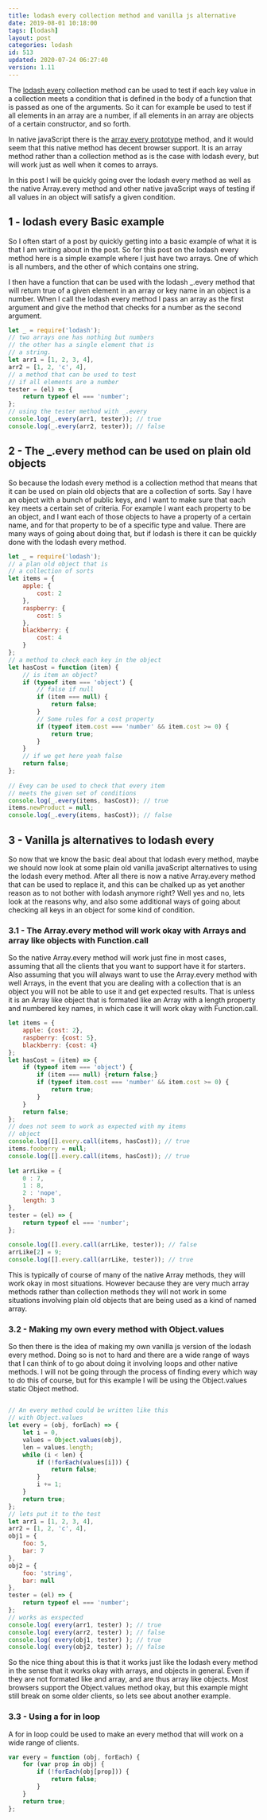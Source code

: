 ```yaml
---
title: lodash every collection method and vanilla js alternative
date: 2019-08-01 10:18:00
tags: [lodash]
layout: post
categories: lodash
id: 513
updated: 2020-07-24 06:27:40
version: 1.11
---
```


The [lodash every](https://lodash.com/docs/4.17.15#every) collection method can be used to test if each key value in a collection meets a condition that is defined in the body of a function that is passed as one of the arguments. So it can for example be used to test if all elements in an array are a number, if all elements in an array are objects of a certain constructor, and so forth. 

In native javaScript there is the [array every prototype](https://developer.mozilla.org/en-US/docs/Web/JavaScript/Reference/Global_Objects/Array/every) method, and it would seem that this native method has decent browser support. It is an array method rather than a collection method as is the case with lodash every, but will work just as well when it comes to arrays.

In this post I will be quickly going over the lodash every method as well as the native Array.every method and other native javaScript ways of testing if all values in an object will satisfy a given condition.


<!-- more -->

## 1 - lodash every Basic example

So I often start of a post by quickly getting into a basic example of what it is that I am writing about in the post. So for this post on the lodash every method here is a simple example where I just have two arrays. One of which is all numbers, and the other of which contains one string.

I then have a function that can be used with the lodash \_.every method that will return true of a given element in an array or key name in an object is a number. When I call the lodash every method I pass an array as the first argument and give the method that checks for a number as the second argument.


```js
let _ = require('lodash');
// two arrays one has nothing but numbers
// the other has a single element that is
// a string.
let arr1 = [1, 2, 3, 4],
arr2 = [1, 2, 'c', 4],
// a method that can be used to test
// if all elements are a number
tester = (el) => {
    return typeof el === 'number';
};
// using the tester method with _.every
console.log(_.every(arr1, tester)); // true
console.log(_.every(arr2, tester)); // false
```

## 2 - The \_.every method can be used on plain old objects

So because the lodash every method is a collection method that means that it can be used on plain old objects that are a collection of sorts. Say I have an object with a bunch of public keys, and I want to make sure that each key meets a certain set of criteria. For example I want each property to be an object, and I want each of those objects to have a property of a certain name, and for that property to be of a specific type and value. There are many ways of going about doing that, but if lodash is there it can be quickly done with the lodash every method.

```js
let _ = require('lodash');
// a plan old object that is
// a collection of sorts
let items = {
    apple: {
        cost: 2
    },
    raspberry: {
        cost: 5
    },
    blackberry: {
        cost: 4
    }
};
// a method to check each key in the object
let hasCost = function (item) {
    // is item an object?
    if (typeof item === 'object') {
        // false if null
        if (item === null) {
            return false;
        }
        // Some rules for a cost property
        if (typeof item.cost === 'number' && item.cost >= 0) {
            return true;
        }
    }
    // if we get here yeah false
    return false;
};
 
// Evey can be used to check that every item
// meets the given set of conditions
console.log(_.every(items, hasCost)); // true
items.newProduct = null;
console.log(_.every(items, hasCost)); // false
```

## 3 - Vanilla js alternatives to lodash every

So now that we know the basic deal about that lodash every method, maybe we should now look at some plain old vanilla javaScript alternatives to using the lodash every method. After all there is now a native Array.every method that can be used to replace it, and this can be chalked up as yet another reason as to not bother with lodash anymore right? Well yes and no, lets look at the reasons why, and also some additional ways of going about checking all keys in an object for some kind of condition.

### 3.1 - The Array.every method will work okay with Arrays and array like objects with Function.call

So the native Array.every method will work just fine in most cases, assuming that all the clients that you want to support have it for starters. Also assuming that you will always want to use the Array.every method with well Arrays, in the event that you are dealing with a collection that is an object you will not be able to use it and get expected results. That is unless it is an Array like object that is formated like an Array with a length property and numbered key names, in which case it will work okay with Function.call.

```js
let items = {
    apple: {cost: 2},
    raspberry: {cost: 5},
    blackberry: {cost: 4}
};
let hasCost = (item) => {
    if (typeof item === 'object') {
        if (item === null) {return false;}
        if (typeof item.cost === 'number' && item.cost >= 0) {
            return true;
        }
    }
    return false;
};
// does not seem to work as expected with my items
// object
console.log([].every.call(items, hasCost)); // true
items.fooberry = null;
console.log([].every.call(items, hasCost)); // true
 
let arrLike = {
    0 : 7,
    1 : 8,
    2 : 'nope',
    length: 3
},
tester = (el) => {
    return typeof el === 'number';
};
 
console.log([].every.call(arrLike, tester)); // false
arrLike[2] = 9;
console.log([].every.call(arrLike, tester)); // true
```

This is typically of course of many of the native Array methods, they will work okay in most situations. However because they are very much array methods rather than collection methods they will not work in some situations involving plain old objects that are being used as a kind of named array.

### 3.2 - Making my own every method with Object.values

So then there is the idea of making my own vanilla js version of the lodash every method. Doing so is not to hard and there are a wide range of ways that I can think of to go about doing it involving loops and other native methods. I will not be going through the process of finding every which way to do this of course, but for this example I will be using the Object.values static Object method.

```js

// An every method could be written like this
// with Object.values
let every = (obj, forEach) => {
    let i = 0,
    values = Object.values(obj),
    len = values.length;
    while (i < len) {
        if (!forEach(values[i])) {
            return false;
        }
        i += 1;
    }
    return true;
};
// lets put it to the test
let arr1 = [1, 2, 3, 4],
arr2 = [1, 2, 'c', 4],
obj1 = {
    foo: 5,
    bar: 7
},
obj2 = {
    foo: 'string',
    bar: null
},
tester = (el) => {
    return typeof el === 'number';
};
// works as exspected
console.log( every(arr1, tester) ); // true
console.log( every(arr2, tester) ); // false
console.log( every(obj1, tester) ); // true
console.log( every(obj2, tester) ); // false
```

So the nice thing about this is that it works just like the lodash every method in the sense that it works okay with arrays, and objects in general. Even if they are not formated like and array, and are thus array like objects. Most browsers support the Object.values method okay, but this example might still break on some older clients, so lets see about another example.

### 3.3 - Using a for in loop

A for in loop could be used to make an every method that will work on a wide range of clients.

```js
var every = function (obj, forEach) {
    for (var prop in obj) {
        if (!forEach(obj[prop])) {
            return false;
        }
    }
    return true;
};
```